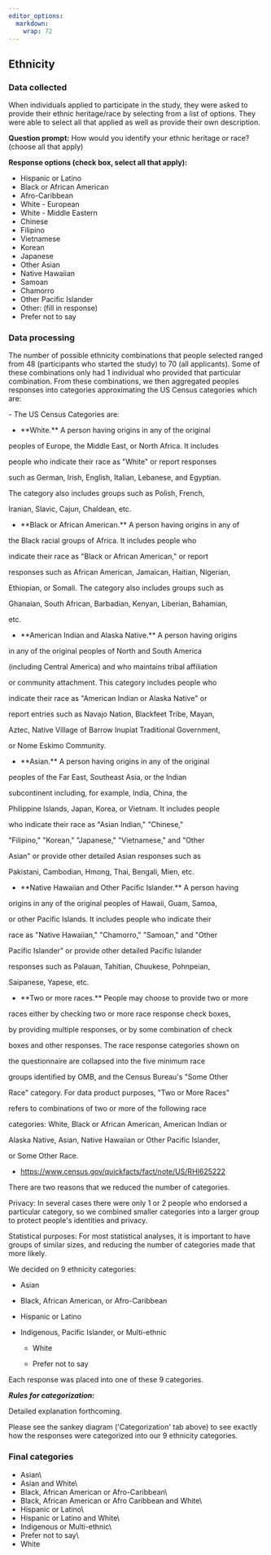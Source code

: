 ```yaml
---
editor_options: 
  markdown: 
    wrap: 72
---
```


## Ethnicity

### Data collected

When individuals applied to participate in the study, they were asked to
provide their ethnic heritage/race by selecting from a list of options.
They were able to select all that applied as well as provide their own
description.

**Question prompt:** How would you identify your ethnic heritage or
race? (choose all that apply)

**Response options (check box, select all that apply):**

-   Hispanic or Latino
-   Black or African American
-   Afro-Caribbean
-   White - European
-   White - Middle Eastern
-   Chinese
-   Filipino
-   Vietnamese
-   Korean
-   Japanese
-   Other Asian
-   Native Hawaiian
-   Samoan
-   Chamorro
-   Other Pacific Islander
-   Other: (fill in response)
-   Prefer not to say

### Data processing

The number of possible ethnicity combinations that people selected
ranged from 48 (participants who started the study) to 70 (all
applicants). Some of these combinations only had 1 individual who
provided that particular combination. From these combinations, we then
aggregated peoples responses into categories approximating the US Census
categories which are:

\- The US Census Categories are:

 - \*\*White.\*\* A person having origins in any of the original

peoples of Europe, the Middle East, or North Africa. It includes

people who indicate their race as "White" or report responses

such as German, Irish, English, Italian, Lebanese, and Egyptian.

The category also includes groups such as Polish, French,

Iranian, Slavic, Cajun, Chaldean, etc.

 - \*\*Black or African American.\*\* A person having origins in any of

the Black racial groups of Africa. It includes people who

indicate their race as "Black or African American," or report

responses such as African American, Jamaican, Haitian, Nigerian,

Ethiopian, or Somali. The category also includes groups such as

Ghanaian, South African, Barbadian, Kenyan, Liberian, Bahamian,

etc.

 - \*\*American Indian and Alaska Native.\*\* A person having origins

in any of the original peoples of North and South America

(including Central America) and who maintains tribal affiliation

or community attachment. This category includes people who

indicate their race as "American Indian or Alaska Native" or

report entries such as Navajo Nation, Blackfeet Tribe, Mayan,

Aztec, Native Village of Barrow Inupiat Traditional Government,

or Nome Eskimo Community.

 - \*\*Asian.\*\* A person having origins in any of the original

peoples of the Far East, Southeast Asia, or the Indian

subcontinent including, for example, India, China, the

Philippine Islands, Japan, Korea, or Vietnam. It includes people

who indicate their race as "Asian Indian," "Chinese,"

"Filipino," "Korean," "Japanese," "Vietnamese," and "Other

Asian" or provide other detailed Asian responses such as

Pakistani, Cambodian, Hmong, Thai, Bengali, Mien, etc.

 - \*\*Native Hawaiian and Other Pacific Islander.\*\* A person having

origins in any of the original peoples of Hawaii, Guam, Samoa,

or other Pacific Islands. It includes people who indicate their

race as "Native Hawaiian," "Chamorro," "Samoan," and "Other

Pacific Islander" or provide other detailed Pacific Islander

responses such as Palauan, Tahitian, Chuukese, Pohnpeian,

Saipanese, Yapese, etc.

 - \*\*Two or more races.\*\* People may choose to provide two or more

races either by checking two or more race response check boxes,

by providing multiple responses, or by some combination of check

boxes and other responses. The race response categories shown on

the questionnaire are collapsed into the five minimum race

groups identified by OMB, and the Census Bureau's "Some Other

Race" category. For data product purposes, "Two or More Races"

refers to combinations of two or more of the following race

categories: White, Black or African American, American Indian or

Alaska Native, Asian, Native Hawaiian or Other Pacific Islander,

or Some Other Race.

 - <https://www.census.gov/quickfacts/fact/note/US/RHI625222>

There are two reasons that we reduced the number of categories.

Privacy: In several cases there were only 1 or 2 people who endorsed a
particular category, so we combined smaller categories into a larger
group to protect people's identities and privacy.

Statistical purposes: For most statistical analyses, it is important to
have groups of similar sizes, and reducing the number of categories made
that more likely.

We decided on 9 ethnicity categories:

-   Asian

-   Black, African American, or Afro-Caribbean

-   Hispanic or Latino

-   Indigenous, Pacific Islander, or Multi-ethnic

     - White

     - Prefer not to say

Each response was placed into one of these 9 categories.

***Rules for categorization:***

Detailed explanation forthcoming.

Please see the sankey diagram ('Categorization' tab above) to see
exactly how the responses were categorized into our 9 ethnicity
categories.

### Final categories

-   Asian\
-   Asian and White\
-   Black, African American or Afro-Caribbean\
-   Black, African American or Afro Caribbean and White\
-   Hispanic or Latino\
-   Hispanic or Latino and White\
-   Indigenous or Multi-ethnic\
-   Prefer not to say\
-   White
